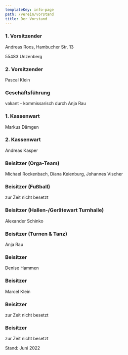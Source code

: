 ```yaml
---
templateKey: info-page
path: /verein/vorstand
title: Der Vorstand
---
```

### 1. Vorsitzender

Andreas Roos, Hambucher Str. 13 

55483 Unzenberg

### 2. Vorsitzender

Pascal Klein

### Geschäftsführung

vakant - kommissarisch durch Anja Rau

### 1. Kassenwart

Markus Dämgen

### 2. Kassenwart

Andreas Kasper

### Beisitzer (Orga-Team)

Michael Rockenbach, Diana Keienburg, Johannes Vischer

### Beisitzer (Fußball)

zur Zeit nicht besetzt

### Beisitzer (Hallen-/Gerätewart Turnhalle)

Alexander Schinko

### Beisitzer (Turnen & Tanz)

Anja Rau

### Beisitzer

Denise Hammen

### Beisitzer

Marcel Klein

### Beisitzer

zur Zeit nicht besetzt

### Beisitzer

zur Zeit nicht besetzt

Stand: Juni 2022